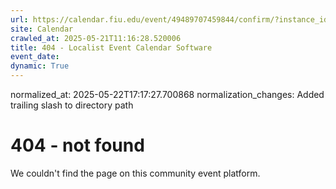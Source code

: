 ```yaml
---
url: https://calendar.fiu.edu/event/49489707459844/confirm/?instance_id=49489707477262&return=https%3A%2F%2Fcalendar.fiu.edu%2Fcalendar%3Fevent_types%255B%255D%3D121723
site: Calendar
crawled_at: 2025-05-21T11:16:28.520006
title: 404 - Localist Event Calendar Software
event_date: 
dynamic: True
---
```

normalized_at: 2025-05-22T17:17:27.700868
normalization_changes: Added trailing slash to directory path

# 404 - not found
We couldn't find the page on this community event platform.
